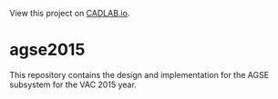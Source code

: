 View this project on [CADLAB.io](https://cadlab.io/node/972). 

agse2015
========

This repository contains the design and implementation for the AGSE subsystem for the VAC 2015 year.